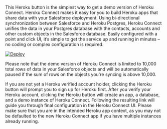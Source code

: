 This Heroku button is the simplest way to get a demo version of Heroku Connect.  Heroku Connect makes it easy for you to build Heroku apps that share data with your Salesforce deployment. Using bi-directional synchronization between Salesforce and Heroku Postgres, Heroku Connect unifies the data in your Postgres database with the contacts, accounts and other custom objects in the Salesforce database. Easily configured with a point and click UI, it’s simple to get the service up and running in minutes – no coding or complex configuration is required.

[![Deploy](https://www.herokucdn.com/deploy/button.png)](https://heroku.com/deploy?template=https://github.com/heroku/heroku-connect-skeleton)

Please note that the demo version of Heroku Connect is limited to 10,000 total rows of data in your Salesforce objects and will be automatically paused if the sum of rows on the objects you're syncing is above 10,000. 

If you are not yet a Heroku verified account holder, clicking the Heroku button will prompt you to sign up for Heroku first.  After you verify your Heroku account, clicking the Heroku button will create an app, a database, and a demo instance of Heroku Connect.  Following the resulting link will guide you through final configuration in the Heroku Connect UI. Please make sure that you are in the intended Heroku app context, as you may not be defaulted to the new Heroku Connect app if you have multiple instances already running. 

